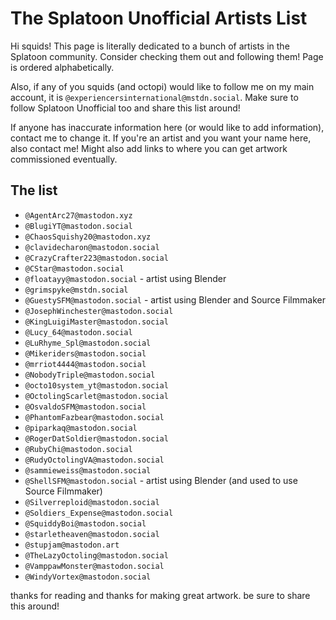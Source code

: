 # The Splatoon Unofficial Artists List

Hi squids! This page is literally dedicated to a bunch of artists in the Splatoon community. Consider checking them out and following them! Page is ordered alphabetically.

Also, if any of you squids (and octopi) would like to follow me on my main account, it is `@experiencersinternational@mstdn.social`. Make sure to follow Splatoon Unofficial too and share this list around!

If anyone has inaccurate information here (or would like to add information), contact me to change it. If you're an artist and you want your name here, also contact me! Might also add links to where you can get artwork commissioned eventually.

## The list

* `@AgentArc27@mastodon.xyz`
* `@BlugiYT@mastodon.social`
* `@ChaosSquishy20@mastodon.xyz`
* `@clavidecharon@mastodon.social`
* `@CrazyCrafter223@mastodon.social`
* `@CStar@mastodon.social`
* `@floatayy@mastodon.social` - artist using Blender
* `@grimspyke@mstdn.social`
* `@GuestySFM@mastodon.social` - artist using Blender and Source Filmmaker
* `@JosephWinchester@mastodon.social`
* `@KingLuigiMaster@mastodon.social`
* `@Lucy_64@mastodon.social`
* `@LuRhyme_Spl@mastodon.social`
* `@Mikeriders@mastodon.social`
* `@mrriot4444@mastodon.social`
* `@NobodyTriple@mastodon.social` 
* `@octo10system_yt@mastodon.social`
* `@OctolingScarlet@mastodon.social`
* `@OsvaldoSFM@mastodon.social`
* `@PhantomFazbear@mastodon.social`
* `@piparkaq@mastodon.social`
* `@RogerDatSoldier@mastodon.social`
* `@RubyChi@mastodon.social`
* `@RudyOctolingVA@mastodon.social`
* `@sammieweiss@mastodon.social`
* `@ShellSFM@mastodon.social` - artist using Blender (and used to use Source Filmmaker)
* `@Silverreploid@mastodon.social`
* `@Soldiers_Expense@mastodon.social`
* `@SquiddyBoi@mastodon.social`
* `@starletheaven@mastodon.social`
* `@stupjam@mastodon.art`
* `@TheLazyOctoling@mastodon.social`
* `@VamppawMonster@mastodon.social`
* `@WindyVortex@mastodon.social`

thanks for reading and thanks for making great artwork. be sure to share this around!
